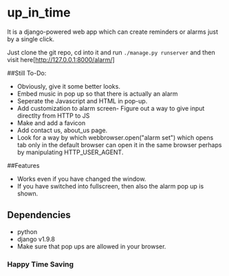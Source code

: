 # up_in_time
It is a django-powered web app which can create reminders or alarms just by a single click.

Just clone the git repo, cd into it and run ```./manage.py runserver```
and then visit here[http://127.0.0.1:8000/alarm/]

##Still To-Do:

* Obviously, give it some better looks.
* Embed music in pop up so that there is actually an alarm
* Seperate the Javascript and HTML in pop-up.
* Add customization to alarm screen- Figure out a way to give input directlty from HTTP to JS
* Make and add a favicon
* Add contact us, about_us page.
* Look for a way by which webbrowser.open("alarm set") which opens tab only in the default browser can open it in the same browser perhaps by manipulating HTTP_USER_AGENT.

##Features

* Works even if you have changed the window.
* If you have switched into fullscreen, then also the alarm pop up is shown.

## Dependencies

* python
* django v1.9.8
* Make sure that pop ups are allowed in your browser.

### Happy Time Saving


